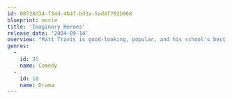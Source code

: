 ```yaml
---
id: 08728d34-f34d-4b4f-bd3a-5ad4f782b968
blueprint: movie
title: 'Imaginary Heroes'
release_date: '2004-09-14'
overview: "Matt Travis is good-looking, popular, and his school's best competitive swimmer, so everyone is shocked when he inexplicably commits suicide. As the following year unfolds, each member of his family struggles to recover from the tragedy with mixed results."
genres:
  -
    id: 35
    name: Comedy
  -
    id: 18
    name: Drama
---
```

